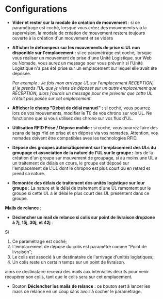 # Configurations

* **Vider et rester sur la modale de création de mouvement** : si ce paramétrage est coché, lorsque vous créez des mouvements via la supervision, la modale de création de mouvement restera toujours ouverte à la création d'un mouvement et se videra
*   **Afficher le détrompeur sur les mouvements de prise si UL non disponible sur l'emplacement** : si ce paramétrage est coché, lorsque vous réaliser un mouvement de prise d'une Unité Logistique, sur Web ou Nomade, vous aurez un message pour vous prévenir si l'Unité Logistique n'a pas été prise sur un emplacement sur lequel elle avait été déposée.&#x20;

    _Par exemple : Je fais mon arrivage UL sur l'emplacement RECEPTION, si je prends l'UL que je viens de déposer sur un autre emplacement que RECEPTION, alors j'aurais un message pour me prévenir que cette UL n'était pas posée sur cet emplacement._&#x20;
* **Afficher le champ "Début de délai manuel" :** si coché, vous pourrez lors de vos mouvements, modifier le T0 de vos chrono sur vos UL. Ne fonctionne que si vous utilisez des chrono sur vos flux d'UL.&#x20;
* **Utilisation RFID Prise / Dépose mobile :** si coché, vous pourrez faire des scans de tags rfid en prise et en dépose via vos nomades. Attention, vos nomades doivent être compatibles aves les technologies RFID.
* **Dépose des groupes automatiquement sur l'emplacement des ULs du groupage et association de la nature de l'UL sur le groupe :** lors de la création d'un groupe sur mouvement de groupage, si au moins une UL a un traitement de délais en cours, le groupe est déposé sur l'emplacement de L'UL dont le chropno est plus court ou en retard et prend sa nature.
* **Remontée des délais de traitement des unités logistique sur leur groupe :** La nature et le délai de traitement d'une UL remontent sur le groupe si cette UL a le délai le plus court des UL présentent dans ce groupe.



**Mails de relance** :&#x20;

* **Déclencher un mail de relance si colis sur point de livraison dropzone à 7j, 15j, 30j, et 42j** :

Si&#x20;

1. Ce paramétrage est coché;
2. L'emplacement de dépose du colis est paramétré comme "Point de livraison";
3. Le colis est associé à un destinataire de l'arrivage d'unités logistiques;
4. Un colis reste un certain temps sur un point de livraison.

alors ce destinataire recevra des mails aux intervalles décrits pour venir récupérer son colis, tant que le colis sera sur cet emplacement.

* Bouton **Déclencher les mails de relance** : ce bouton sert à lancer les mails de relance en un coup sans avoir à cocher le paramétrage.

<figure><img src="../../../.gitbook/assets/Capture d’écran 2025-08-14 à 14.54.51.png" alt=""><figcaption></figcaption></figure>
